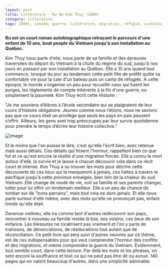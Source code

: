 ```yaml
---
layout: post
title: Littérature - Ru de Kim Thuy (2009)
category: litterature
tags: 2000s, canada, guerre, littérature, migration, réfugié, vietkieu, vietnam
---
```

**Ru est un court roman autobiographique retraçant le parcours d'une enfant de 10 ans, boat people du Vietnam jusqu'à son installation au Québec.**

Kim Thuy nous parle d'elle, nous parle de sa famille et des épreuves traversées du départ du Vietnam à la chute du régime du sud, jusqu'à nos jours en passant par son installation au Québec. Elle a 10 ans quand tout commence, lorsque du jour au lendemain cette petit fille de préfêt quitte sa confortable vie pour la cale d'un bateau puis un camp de réfugiés. A cette époque, le monde s'organise un peu pour recueillir ceux qui fuient les purges, les réglements de compte inhérents à la fin d'une guerre, ou simplement la pauvreté. Kim Thuy écrit cette Histoire :

"Je me souviens d’élèves à l’école secondaire qui se plaignaient de leur cours d’histoire obligatoire. Jeunes comme nous l’étions, nous ne savions pas que ce cours était un privilège que seuls les pays en paix peuvent s’offrir. Ailleurs, les gens sont trop préoccupés par leur survie quotidienne pour prendre le temps d’écrire leur histoire collective."

![image](https://filedn.eu/llqi9IBxlYouGRXYG2xlROb/img/2017/ru.jpg)

Et le moins que l'on puisse le dire, c'est qu'elle l'écrit bien, avec retenue mais aussi détails. Ces détails qui frisent l'horreur, rappellent bien ce que fut et ce qu'est encore la réalité d'une migration forcée. Elle a connu la mort autour d'elle, la survie et je laisse à chacun découvrir cela dans ce récit court et intense. Kim Thuy a su trouver les mots pour décrire cette découverte de ces lieux qui la marqueront à jamais, ces haltes à travers le pacifique jusqu'à cette province enneigée, bien loin de la chaleur du sud Vietnam. Elle change de mode de vie, voit sa famille et ses parents changer, lutter pour lui offrir un lendemain meilleur. Elle a un peu de chance de tomber sur de "bons parrains", mais tout cela ne dure jamais. Et elle nous parle surtout d'elle même, avec des mots qu'elle ne prononçait pas, enfant timide qu'elle était.

Devenue vietkieu, elle ira comme tant d'autres redécouvrir son pays, rencontrer à nouveau sa famille restée là bas, ses voisins, ces lieux de son enfance. Les blessures ne cicatrisent pas vraiment et l'on y parle de trahisons, de dénonciations, de rééducations tout autant que de réconciliation. Ce petit livre qui sera suivi d'autres oeuvres sur ce thème, est de ces indispensables pour qui veut comprendre l'horreur des conflits et des migrations, et même comprendre la guerre du Vietnam. Évidemment, tout semble court, dans cette lecture. Par delà les mots et les phrases, on sent encore la souffrance et tout ce qui ne peut pas être dit ou avoué. 140 pages qui en valent beaucoup d'autres, dans une simplicité admirable.
